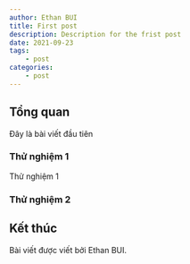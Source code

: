 ```yaml
---
author: Ethan BUI
title: First post
description: Description for the frist post
date: 2021-09-23
tags:
    - post
categories:
    - post
---
```


## Tổng quan

Đây là bài viết đầu tiên

### Thử nghiệm 1

Thử nghiệm 1

### Thử nghiệm 2

## Kết thúc

Bài viết được viết bởi Ethan BUI.